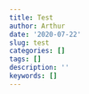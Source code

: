 ```yaml
---
title: Test
author: Arthur
date: '2020-07-22'
slug: test
categories: []
tags: []
description: ''
keywords: []
---
```


